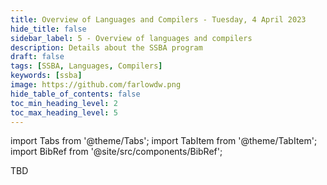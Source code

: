 ```yaml
---
title: Overview of Languages and Compilers - Tuesday, 4 April 2023
hide_title: false
sidebar_label: 5 - Overview of languages and compilers
description: Details about the SSBA program
draft: false
tags: [SSBA, Languages, Compilers]
keywords: [ssba]
image: https://github.com/farlowdw.png
hide_table_of_contents: false
toc_min_heading_level: 2
toc_max_heading_level: 5
---
```


import Tabs from '@theme/Tabs';
import TabItem from '@theme/TabItem';
import BibRef from '@site/src/components/BibRef';

TBD